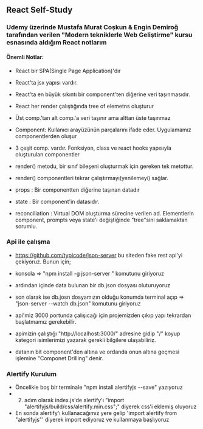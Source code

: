 ## React Self-Study

### Udemy üzerinde Mustafa Murat Coşkun & Engin Demiroğ tarafından verilen "Modern tekniklerle Web Geliştirme" kursu esnasında aldığım React notlarım

#### Önemli Notlar:

- React bir SPA(Single Page Application)'dır
- React'ta jsx yapısı vardır.
- React'ta en büyük sıkıntı bir component'ten diğerine veri taşınmasıdır.
- React her render çalıştığında tree of elemetns oluşturur
- Üst comp.'tan alt comp.'a veri taşınır ama alttan üste taşınmaz
- Component: Kullanıcı arayüzünün parçalarını ifade eder. Uygulamamız componentlerden oluşur
- 3 çeşit comp. vardır. Fonksiyon, class ve react hooks yapısıyla oluşturulan componentler

- render() metodu, bir sınıf bileşeni oluşturmak için gereken tek metottur.
- render() componentleri tekrar çalıştırmayı(yenilemeyi) sağlar.
- props : Bir componentten diğerine taşınan datadır
- state : Bir component'in datasıdır.
- reconciliation : Virtual DOM oluşturma sürecine verilen ad. Elementlerin component, prompts veya state'i değiştiğinde "tree"sini saklamaktan sorumlu.

### Api ile çalışma

- https://github.com/typicode/json-server bu siteden fake rest api'yi çekiyoruz. Bunun için;
- konsola => "npm install -g json-server " komutunu giriyoruz
- ardından içinde data bulunan bir db.json dosyası oluturuyoruz
- son olarak ise db.josn dosyamızın olduğu konumda terminal açıp => "json-server --watch db.json" komutunu giriyoruz
- api'miz 3000 portunda çalışıcağı için projemizden çıkıp yapı tekrardan başlatmamız gerekebilir.
- apimizin çalıştığı "http://localhost:3000/" adresine gidip "/" koyup kategori isimlerimizi yazarak gerekli bilgilere ulaşabiliriz.

- datanın bit component'den altına ve ordanda onun altına geçmesi işlemine "Componet Drilling" denir.

### Alertify Kurulum

- Öncelikle boş bir terminale "npm install alertifyjs --save" yazıyoruz
- 2. adım olarak index.js'de alertify'ı "import "alertifyjs/build/css/alertify.min.css";" diyerek css'i eklemiş oluyoruz
- En sonda alertify'ı kullanacağımız yere gelip 'import alertify from "alertifyjs"' diyerek import ediyoruz ve kullanmaya başlıyoruz
